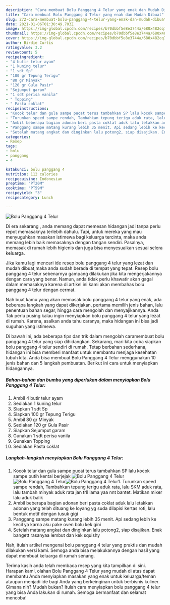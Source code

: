```yaml
---
description: "Cara membuat Bolu Panggang 4 Telur yang enak dan Mudah Dibuat"
title: "Cara membuat Bolu Panggang 4 Telur yang enak dan Mudah Dibuat"
slug: 272-cara-membuat-bolu-panggang-4-telur-yang-enak-dan-mudah-dibuat
date: 2021-01-06T01:30:49.703Z
image: https://img-global.cpcdn.com/recipes/b70dbbf5e8e3744a/680x482cq70/bolu-panggang-4-telur-foto-resep-utama.jpg
thumbnail: https://img-global.cpcdn.com/recipes/b70dbbf5e8e3744a/680x482cq70/bolu-panggang-4-telur-foto-resep-utama.jpg
cover: https://img-global.cpcdn.com/recipes/b70dbbf5e8e3744a/680x482cq70/bolu-panggang-4-telur-foto-resep-utama.jpg
author: Birdie Curtis
ratingvalue: 3.2
reviewcount: 5
recipeingredient:
- "4 butir telur ayam"
- "1 kuning telur"
- "1 sdt Sp"
- "100 gr Tepung Terigu"
- "80 gr Minyak"
- "120 gr Gula Pasir"
- "Sejumput garam"
- "1 sdt perisa vanila"
- " Topping"
- " Pasta coklat"
recipeinstructions:
- "Kocok telur dan gula sampe pucat terus tambahkan SP lalu kocok sampe putih kental berjejak"
- "Turunkan speed sampe rendah, Tambahkan tepung terigu aduk rata, lalu SKM aduk rata, lalu tambah minyak aduk rata jan trll lama yaa nnt bantet. Matikan mixer lalu aduk balik"
- "Ambil beberapa bagian adonan beri pasta coklat aduk lalu letakkan adonan yang telah dituang ke loyang yg suda dilapisi kertas roti, lalu bentuk motif dengan tusuk gigi"
- "Panggang sampe matang kurang lebih 35 menit. Api sedang lebih ke kecil ya karna aku pake oven bolu kek gini"
- "Setelah matang angkat dan dinginkan lalu potong2, siap disajikan. Enak bangett rasanyaa lembut dan kek squishy"
categories:
- Resep
tags:
- bolu
- panggang
- 4

katakunci: bolu panggang 4 
nutrition: 112 calories
recipecuisine: Indonesian
preptime: "PT20M"
cooktime: "PT59M"
recipeyield: "3"
recipecategory: Lunch

---
```



![Bolu Panggang 4 Telur](https://img-global.cpcdn.com/recipes/b70dbbf5e8e3744a/680x482cq70/bolu-panggang-4-telur-foto-resep-utama.jpg)

Di era  sekarang , anda memang dapat memesan hidangan jadi tanpa perlu repot memasaknya terlebih dahulu. Tapi, untuk mereka yang mau menyuguhkan masakan istimewa bagi keluarga tercinta, maka anda memang lebih baik memasaknya dengan tangan sendiri. Pasalnya, memasak di rumah lebih higienis dan juga bisa menyesuaikan sesuai selera keluarga.

Jika kamu lagi mencari ide resep bolu panggang 4 telur yang lezat dan mudah dibuat,maka anda sudah berada di tempat yang tepat. Resep bolu panggang 4 telur  sebenarnya gampang dilakukan jika kita mengerjakannya dengan cara yang benar. Namun, anda tidak perlu khawatir akan gagal dalam memasaknya 
karena di artikel ini kami akan membahas bolu panggang 4 telur dengan cermat.  



Nah buat kamu yang akan memasak bolu panggang 4 telur yang enak, ada beberapa langkah yang dapat dikerjakan, pertama memilih jenis bahan, lalu penentuan bahan segar, hingga cara mengolah dan menyajikannya. Anda Tak perlu pusing kalau ingin menyiapkan bolu panggang 4 telur yang lezat di rumah. Karena, asalkan anda  tahu caranya, maka hidangan ini bisa jadi suguhan yang istimewa.

Di bawah ini, ada beberapa tips dan trik dalam mengolah caramembuat bolu panggang 4 telur yang siap dihidangkan. Sekarang, mari kita coba siapkan bolu panggang 4 telur sendiri di rumah. Tetap berbahan sederhana, hidangan ini bisa memberi manfaat untuk membantu menjaga kesehatan tubuh kita. Anda bisa membuat Bolu Panggang 4 Telur menggunakan 10 jenis bahan dan 5 langkah pembuatan. Berikut ini cara untuk menyiapkan hidangannya.

<!--inarticleads1-->

##### Bahan-bahan dan bumbu yang diperlukan dalam menyiapkan Bolu Panggang 4 Telur:

1. Ambil 4 butir telur ayam
1. Sediakan 1 kuning telur
1. Siapkan 1 sdt Sp
1. Siapkan 100 gr Tepung Terigu
1. Ambil 80 gr Minyak
1. Sediakan 120 gr Gula Pasir
1. Siapkan Sejumput garam
1. Gunakan 1 sdt perisa vanila
1. Gunakan  Topping
1. Sediakan  Pasta coklat




<!--inarticleads2-->

##### Langkah-langkah menyiapkan Bolu Panggang 4 Telur:

1. Kocok telur dan gula sampe pucat terus tambahkan SP lalu kocok sampe putih kental berjejak
<img src="https://img-global.cpcdn.com/steps/d2bb0f9fa60c0015/160x128cq70/bolu-panggang-4-telur-langkah-memasak-1-foto.jpg" alt="Bolu Panggang 4 Telur"><img src="https://img-global.cpcdn.com/steps/497774b1b9005b97/160x128cq70/bolu-panggang-4-telur-langkah-memasak-1-foto.jpg" alt="Bolu Panggang 4 Telur"><img src="https://img-global.cpcdn.com/steps/b9350c30549f00ae/160x128cq70/bolu-panggang-4-telur-langkah-memasak-1-foto.jpg" alt="Bolu Panggang 4 Telur">1. Turunkan speed sampe rendah, Tambahkan tepung terigu aduk rata, lalu SKM aduk rata, lalu tambah minyak aduk rata jan trll lama yaa nnt bantet. Matikan mixer lalu aduk balik
1. Ambil beberapa bagian adonan beri pasta coklat aduk lalu letakkan adonan yang telah dituang ke loyang yg suda dilapisi kertas roti, lalu bentuk motif dengan tusuk gigi
1. Panggang sampe matang kurang lebih 35 menit. Api sedang lebih ke kecil ya karna aku pake oven bolu kek gini
1. Setelah matang angkat dan dinginkan lalu potong2, siap disajikan. Enak bangett rasanyaa lembut dan kek squishy




Nah, itulah artikel mengenai  bolu panggang 4 telur  yang praktis dan mudah dilakukan versi kami. Semoga anda bisa melakukannya dengan hasil yang dapat membuat keluarga di rumah senang. 

Terima kasih anda telah membaca resep yang kita tampilkan di sini. Harapan kami, olahan  Bolu Panggang 4 Telur yang mudah di atas dapat membantu Anda menyiapkan masakan yang enak untuk keluarga/teman ataupun menjadi ide bagi Anda yang berkeinginan untuk berbisnis kuliner. Gimana nih? Mudah bukan? Itulah cara menyiapkan bolu panggang 4 telur yang bisa Anda lakukan di rumah. Semoga bermanfaat dan selamat mencoba!

